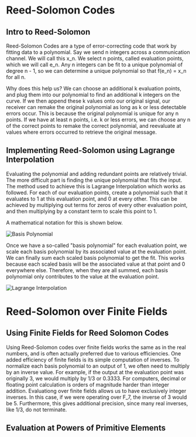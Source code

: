 # Reed-Solomon Codes
## Intro to Reed-Solomon

Reed-Solomon Codes are a type of error-correcting code that work by fitting data to a polynomial. Say we send n integers across a communication channel. We will call this x_n. We select n points, called evaluation points, which we will call e_n. Any n integers can be fit to a unique polynomial of degree n - 1, so we can determine a unique polynomial so that f(e_n) = x_n for all n. 

Why does this help us? We can choose an additional k evaluation points, and plug them into our polynomial to find an additional k integers on the curve. If we then append these k values onto our original signal, our receiver can remake the original polynomial as long as k or less detectable errors occur. This is because the original polynomial is unique for any n points. If we have at least n points, i.e. k or less errors, we can choose any n of the correct points to remake the correct polynomial, and reevaluate at values where errors occurred to retrieve the original message.

## Implementing Reed-Solomon using Lagrange Interpolation

Evaluating the polynomial and adding redundant points are relatively trivial. The more difficult part is finding the unique polynomial that fits the input. The method used to achieve this is Lagrange Interpolation which works as followed. For each of our evaluation points, create a polynomial such that it evaluates to 1 at this evaluation point, and 0 at every other. This can be achieved by multiplying out terms for zeros of every other evaluation point, and then multiplying by a constant term to scale this point to 1.

A mathematical notation for this is shown below.

![Basis Polynomial](/pictures/lagrange1)

Once we have a so-called "basis polynomial" for each evaluation point, we scale each basis polynomial by its associated value at the evaluation point. We can finally sum each scaled basis polynomial to get the fit. This works because each scaled basis will be the associated value at that point and 0 everywhere else. Therefore, when they are all summed, each basis polynomial only contributes to the value at the evaluation point.

![Lagrange Interpolation](/pictures/lagrange2)

# Reed-Solomon over Finite Fields
## Using Finite Fields for Reed Solomon Codes

Using Reed-Solomon codes over finite fields works the same as in the real numbers, and is often actually preferred due to various efficiencies. One added efficiency of finite fields is its simple computation of inverses. To normalize each basis polynomial to an output of 1, we often need to multiply by an inverse value. For example, if the output at the evaluation point was originally 3, we would multiply by 1/3 or 0.3333. For computers, decimal or floating point calculation is orders of magnitude harder than integer addition. Evaluationg over finite fields allows us to have exclusively integer inverses. In this case, if we were operating over F_7, the inverse of 3 would be 5. Furthermore, this gives additional precision, since many real inverses, like 1/3, do not terminate.

## Evaluation at Powers of Primitive Elements


